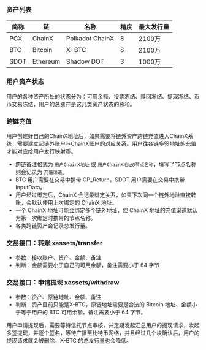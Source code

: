 ### 资产列表

| 简称 | 链       | 名称            | 精度 | 最大发行量 |
| ---- | ----     | ----            | ---- | ----       |
| PCX  | ChainX   | Polkadot ChainX | 8    | 2100万     |
| BTC  | Bitcoin  | X-BTC           | 8    | 2100万     |
| SDOT | Ethereum | Shadow DOT      | 3    | 1000万     |

### 用户资产状态

用户的各种资产所处的状态分为：可用余额、投票冻结、赎回冻结、提现冻结、币币交易冻结，用户的总资产是这几类资产状态的总和。

### 跨链充值

用户创建好自己的ChainX地址后，如果需要将链外资产跨链充值进入ChainX系统，需要建立起链外账户与ChainX账户的对应关系。用户往各链多签地址的充值才能对应给用户发行映射币。

* 跨链备注格式为 `用户ChainX地址` 或 `用户ChainX地址@节点名称`，填写了节点名称则会记录为 `充值渠道`。
* BTC 用户需要在交易中携带 OP_Return，SDOT 用户需要在交易中携带 InputData。
* 用户经过绑定后，ChainX 会记录绑定关系，如果下次同一个链外地址直接转账，会默认使用上次绑定的 ChainX 地址。
* 一个 ChainX 地址可能会绑定多个链外地址，但 ChainX 地址的充值渠道默认为第一次绑定时携带的节点名称。
* 各类跨链资产会记录总发行量。

### 交易接口：转账 xassets/transfer

* 参数：接收账户、资产、金额、备注
* 判断：金额需要小于自己的可用余额，备注需要小于 64 字节

### 交易接口：申请提现 xassets/withdraw

* 参数：资产、原链地址、金额、备注
* 判断：资产目前只能是X-BTC，原链地址需要是合法的 Bitcoin 地址、金额小于等于用户的 BTC 可用余额，备注需要小于 64 字节。

用户申请提现后，需要等待信托节点审核，并定期发起汇总用户的提现请求，发起多签提现，并逐个签名，等待广播至比特币网络，并且经过几个块确认后，用户的提现请求就会被删除，X-BTC 的总发行量也会降低。
